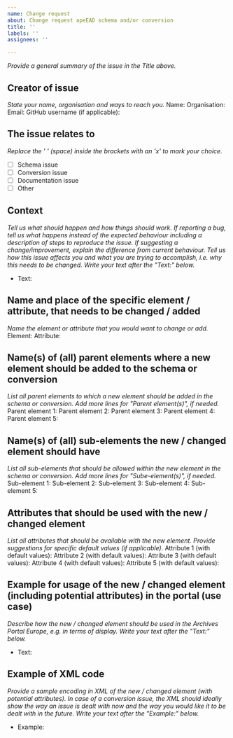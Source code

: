 ```yaml
---
name: Change request
about: Change request apeEAD schema and/or conversion
title: ''
labels: ''
assignees: ''

---
```


_Provide a general summary of the issue in the Title above._

## Creator of issue
_State your name, organisation and ways to reach you._
Name:
Organisation:
Email:
GitHub username (if applicable):

## The issue relates to
_Replace the ' ' (space) inside the brackets with an 'x' to mark your choice._
- [ ] Schema issue
- [ ] Conversion issue
- [ ] Documentation issue
- [ ] Other

## Context
_Tell us what should happen and how things should work. If reporting a bug, tell us what happens instead of the expected behaviour including a description of steps to reproduce the issue. If suggesting a change/improvement, explain the difference from current behaviour._
_Tell us how this issue affects you and what you are trying to accomplish, i.e. why this needs to be changed._
_Write your text after the "Text:" below._
* Text:

## Name and place of the specific element / attribute, that needs to be changed / added
_Name the element or attribute that you would want to change or add._
Element:
Attribute:

## Name(s) of (all) parent elements where a new element should be added to the schema or conversion
_List all parent elements to which a new element should be added in the schema or conversion. Add more lines for "Parent element(s)", if needed._
Parent element 1:
Parent element 2:
Parent element 3:
Parent element 4:
Parent element 5:

## Name(s) of (all) sub-elements the new / changed element should have
_List all sub-elements that should be allowed within the new element in the schema or conversion. Add more lines for "Sube-element(s)", if needed._
Sub-element 1:
Sub-element 2:
Sub-element 3:
Sub-element 4:
Sub-element 5:

## Attributes that should be used with the new / changed element
_List all attributes that should be available with the new element. Provide suggestions for specific default values (if applicable)._
Attribute 1 (with default values):
Attribute 2 (with default values):
Attribute 3 (with default values):
Attribute 4 (with default values):
Attribute 5 (with default values):

## Example for usage of the new / changed element (including potential attributes) in the portal (use case)
_Describe how the new / changed element should be used in the Archives Portal Europe, e.g. in terms of display._
_Write your text after the "Text:" below._
* Text:

## Example of XML code
_Provide a sample encoding in XML of the new / changed element (with potential attributes)._
_In case of a conversion issue, the XML should ideally show the way an issue is dealt with now and the way you would like it to be dealt with in the future._
_Write your text after the "Example:" below._
* Example:
